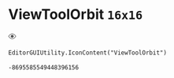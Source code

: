 # ViewToolOrbit `16x16`
<img src="/img/ViewToolOrbit.png" width=16 height=16>

``` CSharp
EditorGUIUtility.IconContent("ViewToolOrbit")
```
```
-8695585549448396156
```
